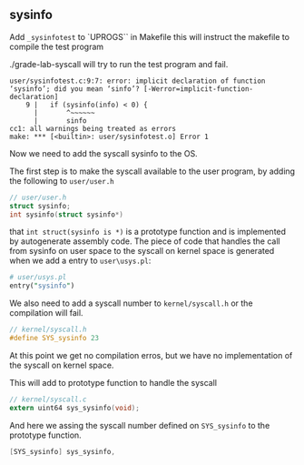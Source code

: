 ## sysinfo


Add `_sysinfotest` to `UPROGS`` in Makefile
this will instruct the makefile to compile the test program

./grade-lab-syscall will try to run the test program and fail.
```
user/sysinfotest.c:9:7: error: implicit declaration of function ‘sysinfo’; did you mean ‘sinfo’? [-Werror=implicit-function-declaration]
    9 |   if (sysinfo(info) < 0) {
      |       ^~~~~~~
      |       sinfo
cc1: all warnings being treated as errors
make: *** [<builtin>: user/sysinfotest.o] Error 1
```
Now we need to add the syscall sysinfo to the OS.

The first step is to make the syscall available to the user program, by adding the following to `user/user.h`
```c
// user/user.h
struct sysinfo;
int sysinfo(struct sysinfo*)
```
that `int struct(sysinfo is *)` is a prototype function and is implemented by autogenerate assembly code. The piece of code that handles the call from sysinfo on user space to the syscall on kernel space is generated when we add a entry to `user\usys.pl`:
```perl
# user/usys.pl
entry("sysinfo")
```

We also need to add a syscall number to `kernel/syscall.h` or the compilation will fail.
```c
// kernel/syscall.h
#define SYS_sysinfo 23
```

At this point we get no compilation erros, but we have no implementation of the syscall on kernel space.

This will add to prototype function to handle the syscall
```c
// kernel/syscall.c
extern uint64 sys_sysinfo(void);
```
And here we assing the syscall number defined on `SYS_sysinfo` to the prototype function.
```c
[SYS_sysinfo] sys_sysinfo,
```

